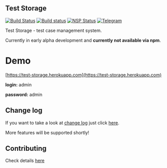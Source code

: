 ## Test Storage
[![Build Status](https://travis-ci.org/test-storage/test-storage.svg?branch=master)](https://travis-ci.org/test-storage/test-storage) [![Build status](https://ci.appveyor.com/api/projects/status/9g6k7px0r3hdbloi?svg=true)](https://ci.appveyor.com/project/pumano/test-storage) [![NSP Status](https://nodesecurity.io/orgs/test-storage/projects/f8157ca4-b754-4a15-9b5f-14bde759d897/badge)](https://nodesecurity.io/orgs/test-storage/projects/f8157ca4-b754-4a15-9b5f-14bde759d897) [![Telegram](https://img.shields.io/badge/telegram-join%20chat-blue.svg?style=flat)](https://telegram.me/joinchat/Dz6MkggusIGwAUb4Qg1hwQ)

Test Storage - test case management system.

Currently in early alpha development and **currently not available via npm**.

Demo
======
[https://test-storage.herokuapp.com](https://test-storage.herokuapp.com)

__login:__ admin

__password:__ admin


## Change log
If you want to take a look at [change log](https://github.com/pumano/test-storage/blob/master/CHANGELOG.md) just click [here](https://github.com/pumano/test-storage/blob/master/CHANGELOG.md).

More features will be supported shortly!

## Contributing

Check details [here](https://github.com/pumano/test-storage/blob/master/CONTRIBUTING.md)
